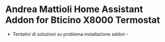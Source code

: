 # Andrea Mattioli Home Assistant Addon for Bticino X8000 Termostat 

- Tentativi di soluzioni su problema installazione addon -
